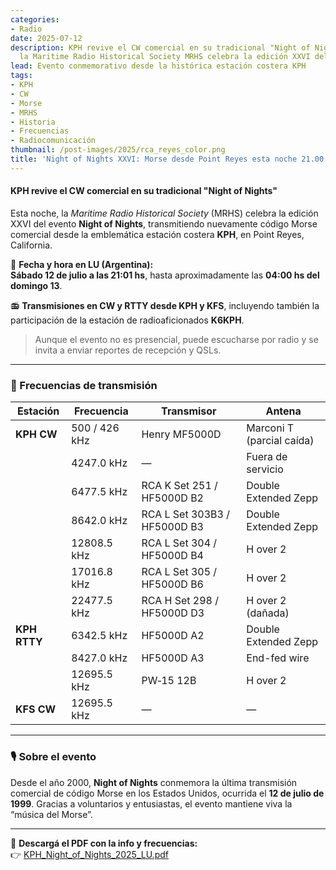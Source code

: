 ```yaml
---
categories:
- Radio
date: 2025-07-12
description: KPH revive el CW comercial en su tradicional "Night of Nights" Esta noche,
  la Maritime Radio Historical Society MRHS celebra la edición XXVI del evento
lead: Evento conmemorativo desde la histórica estación costera KPH
tags:
- KPH
- CW
- Morse
- MRHS
- Historia
- Frecuencias
- Radiocomunicación
thumbnail: /post-images/2025/rca_reyes_color.png
title: 'Night of Nights XXVI: Morse desde Point Reyes esta noche 21.00 LU'
---
```


#### KPH revive el CW comercial en su tradicional "Night of Nights"

Esta noche, la *Maritime Radio Historical Society* (MRHS) celebra la edición XXVI del evento **Night of Nights**, transmitiendo nuevamente código Morse comercial desde la emblemática estación costera **KPH**, en Point Reyes, California.

📅 **Fecha y hora en LU (Argentina):**  
**Sábado 12 de julio a las 21:01 hs**, hasta aproximadamente las **04:00 hs del domingo 13**.

📻 **Transmisiones en CW y RTTY desde KPH y KFS**, incluyendo también la participación de la estación de radioaficionados **K6KPH**.

> Aunque el evento no es presencial, puede escucharse por radio y se invita a enviar reportes de recepción y QSLs.

---

### 📡 Frecuencias de transmisión

| Estación     | Frecuencia       | Transmisor                         | Antena                        |
|--------------|------------------|------------------------------------|-------------------------------|
| **KPH CW**   | 500 / 426 kHz    | Henry MF5000D                      | Marconi T (parcial caída)     |
|              | 4247.0 kHz       | —                                  | Fuera de servicio             |
|              | 6477.5 kHz       | RCA K Set 251 / HF5000D B2         | Double Extended Zepp          |
|              | 8642.0 kHz       | RCA L Set 303B3 / HF5000D B3       | Double Extended Zepp          |
|              | 12808.5 kHz      | RCA L Set 304 / HF5000D B4         | H over 2                      |
|              | 17016.8 kHz      | RCA L Set 305 / HF5000D B6         | H over 2                      |
|              | 22477.5 kHz      | RCA H Set 298 / HF5000D D3         | H over 2 (dañada)             |
| **KPH RTTY** | 6342.5 kHz       | HF5000D A2                         | Double Extended Zepp          |
|              | 8427.0 kHz       | HF5000D A3                         | End-fed wire                  |
|              | 12695.5 kHz      | PW‑15 12B                          | H over 2                      |
| **KFS CW**   | 12695.5 kHz      | —                                  | —                             |

---

### 🎙️ Sobre el evento

Desde el año 2000, **Night of Nights** conmemora la última transmisión comercial de código Morse en los Estados Unidos, ocurrida el **12 de julio de 1999**. Gracias a voluntarios y entusiastas, el evento mantiene viva la “música del Morse”.

---

📄 **Descargá el PDF con la info y frecuencias:**  
👉 [KPH_Night_of_Nights_2025_LU.pdf](/doc/KPH_Night_of_Nights_2025_LU2DFM.pdf)


